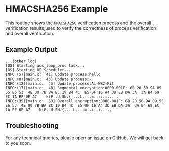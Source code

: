 # HMACSHA256 Example
This routine shows the `HMACSHA256` verification process and the overall verification results,used to verify the correctness of process verification and overall verification.
## Example Output
```shell
...(other log)
[OS] Starting aos_loop_proc task...
[OS] Starting OS Scheduler...
INFO (5)[main.c:  41] Update process:hello
INFO (8)[main.c:  43] Update process:-
INFO (12)[main.c:  45] Update process:Ai-WB2-Kit
INFO:(17)[main.c:  48] Segmental encryption:0000-001F: 6B 28 50 9A 09 55 E6 53  4E 00 7B BA BC 19 B4 4C  E5 0F 16 A4 3D EB DA 3A  3A B4 69 EC 1A EF 0E A7    k(P..U.SN.{....L....=..::.i.....
INFO:(35)[main.c:  53] Overall encryption:0000-001F: 6B 28 50 9A 09 55 E6 53  4E 00 7B BA BC 19 B4 4C  E5 0F 16 A4 3D EB DA 3A  3A B4 69 EC 1A EF 0E A7    k(P..U.SN.{....L....=..::.i.....
```
## Troubleshooting

For any technical queries, please open an [issue](https://github.com/Ai-Thinker-Open/Ai-Thinker-WB2/issues) on GitHub. We will get back to you soon.